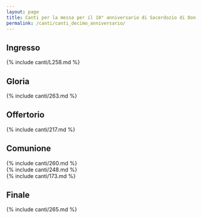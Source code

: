 ```yaml
---
layout: page
title: Canti per la messa per il 10° anniversario di Sacerdozio di Don Francesco
permalink: /canti/canti_decimo_anniversario/
---
```


## Ingresso
{% include canti/L258.md %}   

## Gloria
{% include canti/263.md %}

## Offertorio
{% include canti/217.md %}   

## Comunione   
{% include canti/260.md %}   
{% include canti/248.md %}   
{% include canti/173.md %}   

## Finale
{% include canti/265.md %}   
